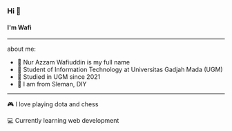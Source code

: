 ### Hi 👋

#### I'm Wafi

---

about me:

- 👦 Nur Azzam Wafiuddin is my full name
- 🏫 Student of Information Technology at Universitas Gadjah Mada (UGM)
- 📆 Studied in UGM since 2021
- 📍 I am from Sleman, DIY

---

🎮 I love playing dota and chess

💻 Currently learning web development

